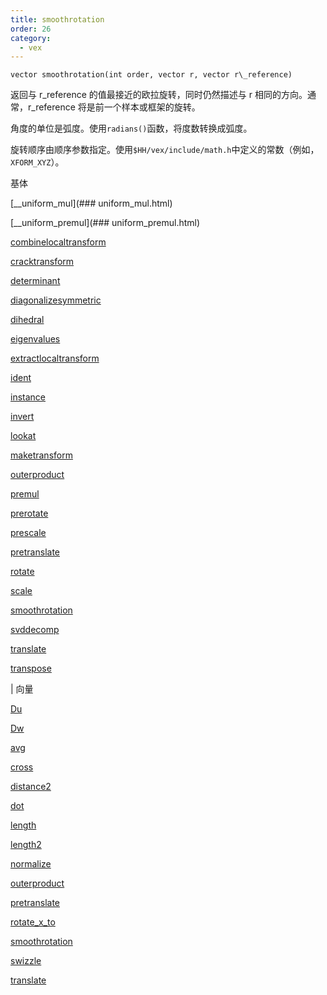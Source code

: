 ```yaml
---
title: smoothrotation
order: 26
category:
  - vex
---
```


`vector smoothrotation(int order, vector r, vector r\_reference)`

返回与 r_reference 的值最接近的欧拉旋转，同时仍然描述与 r 相同的方向。通常，r_reference 将是前一个样本或框架的旋转。

角度的单位是弧度。使用`radians()`函数，将度数转换成弧度。

旋转顺序由顺序参数指定。使用`$HH/vex/include/math.h`中定义的常数（例如，`XFORM_XYZ`）。

基体

[\_\_uniform\_mul](### uniform_mul.html)

[\_\_uniform\_premul](### uniform_premul.html)

[combinelocaltransform](combinelocaltransform.html)

[cracktransform](cracktransform.html)

[determinant](determinant.html)

[diagonalizesymmetric](diagonalizesymmetric.html)

[dihedral](dihedral.html)

[eigenvalues](eigenvalues.html)

[extractlocaltransform](extractlocaltransform.html)

[ident](ident.html)

[instance](instance.html)

[invert](invert.html)

[lookat](lookat.html)

[maketransform](maketransform.html)

[outerproduct](outerproduct.html)

[premul](premul.html)

[prerotate](prerotate.html)

[prescale](prescale.html)

[pretranslate](pretranslate.html)

[rotate](rotate.html)

[scale](scale.html)

[smoothrotation](smoothrotation.html)

[svddecomp](svddecomp.html)

[translate](translate.html)

[transpose](transpose.html)

| 向量

[Du](Du.html)

[Dw](Dw.html)

[avg](avg.html)

[cross](cross.html)

[distance2](distance2.html)

[dot](dot.html)

[length](length.html)

[length2](length2.html)

[normalize](normalize.html)

[outerproduct](outerproduct.html)

[pretranslate](pretranslate.html)

[rotate_x_to](rotate_x_to.html)

[smoothrotation](smoothrotation.html)

[swizzle](swizzle.html)

[translate](translate.html)
